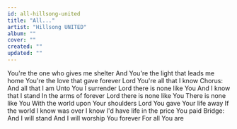 ```yaml
---
id: all-hillsong-united
title: "All..."
artist: "Hillsong UNITED"
album: ""
cover: ""
created: ""
updated: ""
---
```


You're the one who gives me shelter
And You're the light that leads me home
You're the love that gave forever
Lord You're all that I know
Chorus:
And all that I am
Unto You I surrender
Lord there is none like You
And I know that I stand
In the arms of forever
Lord there is none like You
There is none like You
With the world upon Your shoulders
Lord You gave Your life away
If the world I know was over
I know I'd have life in the price You paid
Bridge:
And I will stand
And I will worship You forever
For all You are